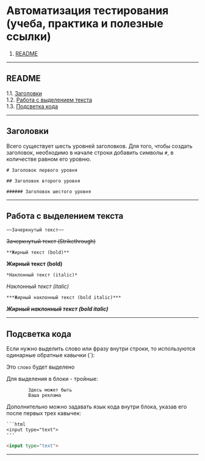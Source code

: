 # Автоматизация тестирования (учеба, практика и полезные ссылки) 
1. [README](#README)

___

## README

1.1. [Заголовки](#Заголовки)\
1.2. [Работа с выделением текста](#Работа-с-выделением-текста)\
1.3. [Подсветка кода](#Подсветка-кода)

___

## Заголовки

Всего существует шесть уровней заголовков. Для того, чтобы создать заголовок, необходимо в начале строки добавить 
символы `#`, в количестве равном его уровню.
```
# Заголовок первого уровня
```
```
## Заголовок второго уровня
```
```
###### Заголовок шестого уровня
```

___

## Работа с выделением текста

```
~~Зачеркнутый текст~~
```
~~Зачеркнутый текст (Strikethrough)~~

```
**Жирный текст (bold)**
```
**Жирный текст (bold)**

```
*Наклонный текст (italic)*
```
*Наклонный текст (italic)*

```
***Жирный наклонный текст (bold italic)***
```
***Жирный наклонный текст (bold italic)***

___

## Подсветка кода
Если нужно выделить слово или фразу внутри строки, то используются одинарные обратные кавычки (`):

Это `слово` будет выделено

Для выделения в блоки - тройные:

```
        Здесь может быть
        Ваша реклама
```

Дополнительно можно задавать язык кода внутри блока, указав его после первых трех кавычек:
```
```html
<input type="text">
'''
```

```html
<input type="text">
```
___